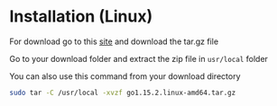 # Installation (Linux)
For download go to this [site](https://go.dev/doc/install) and download the tar.gz file

Go to your download folder and extract the zip file in `usr/local` folder

You can also use this command from your download directory

``` sh
sudo tar -C /usr/local -xvzf go1.15.2.linux-amd64.tar.gz
```